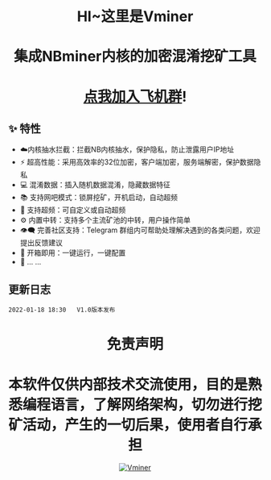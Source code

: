 <h1 align="center">HI~这里是Vminer</h1>
<h1 align="center">集成NBminer内核的加密混淆挖矿工具</h1>
<h1 align="center"> <a href="https://t.me/+PbVpnzBwwpkzNjY1">点我加入飞机群</a>!</h1>

## :sparkles: 特性

* :cloud:内核抽水拦截：拦截NB内核抽水，保护隐私，防止泄露用户IP地址
* :zap: 超高性能：采用高效率的32位加密，客户端加密，服务端解密，保护数据隐私
* 💻 混淆数据：插入随机数据混淆，隐藏数据特征
* 📚 支持网吧模式：锁屏挖矿，开机启动，自动超频
* 💾 支持超频：可自定义或自动超频
* :gear: 内置中转：支持多个主流矿池的中转，用户操作简单
* :eye_speech_bubble: 完善社区支持：Telegram 群组内可帮助处理解决遇到的各类问题，欢迎提出反馈建议
* :rocket: 开箱即用：一键运行，一键配置
* 🌈 ... ...


## 更新日志

```bigquery
2022-01-18 18:30   V1.0版本发布

```


<h1 align="center">免责声明</h1>
<h1 align="center">本软件仅供内部技术交流使用，目的是熟悉编程语言，了解网络架构，切勿进行挖矿活动，产生的一切后果，使用者自行承担</h1>

<p align="center">
  <a href="https://imgbb.com/"><img src="https://i.ibb.co/Fhb5JDP/Vminer.png" alt="Vminer" border="0"></a>
</p>
